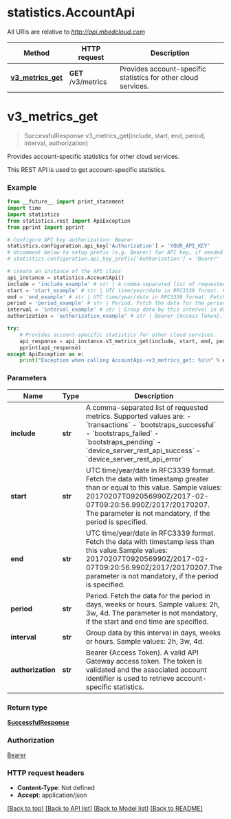 # statistics.AccountApi

All URIs are relative to *http://api.mbedcloud.com*

Method | HTTP request | Description
------------- | ------------- | -------------
[**v3_metrics_get**](AccountApi.md#v3_metrics_get) | **GET** /v3/metrics | Provides account-specific statistics for other cloud services.


# **v3_metrics_get**
> SuccessfulResponse v3_metrics_get(include, start, end, period, interval, authorization)

Provides account-specific statistics for other cloud services.

This REST API is used to get account-specific statistics.

### Example 
```python
from __future__ import print_statement
import time
import statistics
from statistics.rest import ApiException
from pprint import pprint

# Configure API key authorization: Bearer
statistics.configuration.api_key['Authorization'] = 'YOUR_API_KEY'
# Uncomment below to setup prefix (e.g. Bearer) for API key, if needed
# statistics.configuration.api_key_prefix['Authorization'] = 'Bearer'

# create an instance of the API class
api_instance = statistics.AccountApi()
include = 'include_example' # str | A comma-separated list of requested metrics. Supported values are:  - `transactions` - `bootstraps_successful` - `bootstraps_failed` - `bootstraps_pending` - `device_server_rest_api_success` - `device_server_rest_api_error` 
start = 'start_example' # str | UTC time/year/date in RFC3339 format. Fetch the data with timestamp greater than or equal to this value. Sample values: 20170207T092056990Z/2017-02-07T09:20:56.990Z/2017/20170207. The parameter is not mandatory, if the period is specified. 
end = 'end_example' # str | UTC time/year/date in RFC3339 format. Fetch the data with timestamp less than this value.Sample values: 20170207T092056990Z/2017-02-07T09:20:56.990Z/2017/20170207.The parameter is not mandatory, if the period is specified. 
period = 'period_example' # str | Period. Fetch the data for the period in days, weeks or hours. Sample values: 2h, 3w, 4d. The parameter is not mandatory, if the start and end time are specified. 
interval = 'interval_example' # str | Group data by this interval in days, weeks or hours. Sample values: 2h, 3w, 4d. 
authorization = 'authorization_example' # str | Bearer {Access Token}. A valid API Gateway access token. The token is validated and the associated account identifier is used to retrieve account-specific statistics. 

try: 
    # Provides account-specific statistics for other cloud services.
    api_response = api_instance.v3_metrics_get(include, start, end, period, interval, authorization)
    pprint(api_response)
except ApiException as e:
    print("Exception when calling AccountApi->v3_metrics_get: %s\n" % e)
```

### Parameters

Name | Type | Description  | Notes
------------- | ------------- | ------------- | -------------
 **include** | **str**| A comma-separated list of requested metrics. Supported values are:  - &#x60;transactions&#x60; - &#x60;bootstraps_successful&#x60; - &#x60;bootstraps_failed&#x60; - &#x60;bootstraps_pending&#x60; - &#x60;device_server_rest_api_success&#x60; - &#x60;device_server_rest_api_error&#x60;  | 
 **start** | **str**| UTC time/year/date in RFC3339 format. Fetch the data with timestamp greater than or equal to this value. Sample values: 20170207T092056990Z/2017-02-07T09:20:56.990Z/2017/20170207. The parameter is not mandatory, if the period is specified.  | 
 **end** | **str**| UTC time/year/date in RFC3339 format. Fetch the data with timestamp less than this value.Sample values: 20170207T092056990Z/2017-02-07T09:20:56.990Z/2017/20170207.The parameter is not mandatory, if the period is specified.  | 
 **period** | **str**| Period. Fetch the data for the period in days, weeks or hours. Sample values: 2h, 3w, 4d. The parameter is not mandatory, if the start and end time are specified.  | 
 **interval** | **str**| Group data by this interval in days, weeks or hours. Sample values: 2h, 3w, 4d.  | 
 **authorization** | **str**| Bearer {Access Token}. A valid API Gateway access token. The token is validated and the associated account identifier is used to retrieve account-specific statistics.  | 

### Return type

[**SuccessfulResponse**](SuccessfulResponse.md)

### Authorization

[Bearer](../README.md#Bearer)

### HTTP request headers

 - **Content-Type**: Not defined
 - **Accept**: application/json

[[Back to top]](#) [[Back to API list]](../README.md#documentation-for-api-endpoints) [[Back to Model list]](../README.md#documentation-for-models) [[Back to README]](../README.md)

